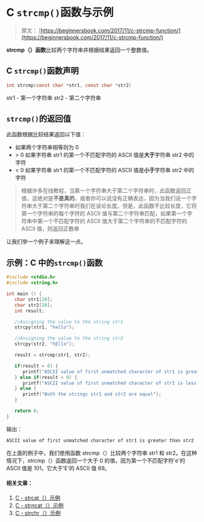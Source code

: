 # C `strcmp()`函数与示例

> 原文： [https://beginnersbook.com/2017/11/c-strcmp-function/](https://beginnersbook.com/2017/11/c-strcmp-function/)

**strcmp（）函数**比较两个字符串并根据结果返回一个整数值。

## C `strcmp()`函数声明

```c
int strcmp(const char *str1, const char *str2)
```

str1 - 第一个字符串
str2 - 第二个字符串

## `strcmp()`的返回值

此函数根据比较结果返回以下值：

*   如果两个字符串相等则为 0
*   &gt; 0 如果字符串 str1 的第一个不匹配字符的 ASCII 值是**大于**字符串 str2 中的字符
*   &lt; 0 如果字符串 str1 的第一个不匹配字符的 ASCII 值是**小于**字符串 str2 中的字符

> 根据许多在线教程，当第一个字符串大于第二个字符串时，此函数返回正值，这绝对是**不是真的**，或者你可以说没有正确表达，因为当我们说一个字符串大于第二个字符串时我们在谈论长度。但是，此函数不比较长度，它将第一个字符串的每个字符的 ASCII 值与第二个字符串匹配，如果第一个字符串中第一个不匹配字符的 ASCII 值大于第二个字符串的不匹配字符的 ASCII 值，则返回正数串

让我们举一个例子来理解这一点。

## 示例：C 中的`strcmp()`函数

```c
#include <stdio.h>
#include <string.h>

int main () {
   char str1[20];
   char str2[20];
   int result;

   //Assigning the value to the string str1
   strcpy(str1, "hello");

   //Assigning the value to the string str2
   strcpy(str2, "hEllo");

   result = strcmp(str1, str2);

   if(result > 0) {
      printf("ASCII value of first unmatched character of str1 is greater than str2");
   } else if(result < 0) {
      printf("ASCII value of first unmatched character of str1 is less than str2");
   } else {
      printf("Both the strings str1 and str2 are equal");
   }

   return 0;
}
```

输出：

```c
ASCII value of first unmatched character of str1 is greater than str2
```

在上面的例子中，我们使用函数 strcmp（）比较两个字符串 str1 和 str2。在这种情况下，strcmp（）函数返回一个大于 0 的值，因为第一个不匹配字符'e'的 ASCII 值是 101，它大于'E'的 ASCII 值 69。

#### 相关文章：

1.  [C - strcat（）示例](https://beginnersbook.com/2017/11/c-strcat-function-with-example/)
2.  [C - strncat（）示例](https://beginnersbook.com/2017/11/c-strncat-function/)
3.  [C - strchr（）示例](https://beginnersbook.com/2017/11/c-strchr-function/)